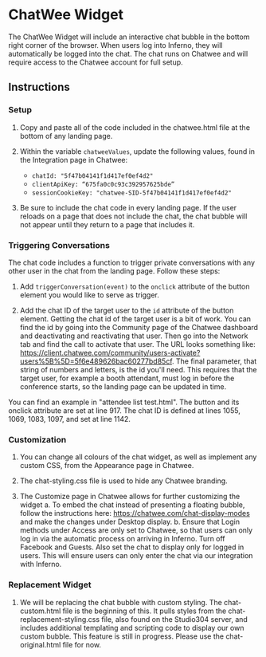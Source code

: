 # ChatWee Widget

The ChatWee Widget will include an interactive chat bubble in the bottom right corner of the browser. When users log into Inferno, they will automatically be logged into the chat. The chat runs on Chatwee and will require access to the Chatwee account for full setup.

## Instructions

### Setup

1. Copy and paste all of the code included in the chatwee.html file at the bottom of any landing page.

2. Within the variable `chatweeValues`, update the following values, found in the Integration page in Chatwee:
   - `chatId: "5f47b04141f1d417ef0ef4d2"`
   - `clientApiKey: “675fa0c0c93c392957625bde”`
   - `sessionCookieKey: "chatwee-SID-5f47b04141f1d417ef0ef4d2"`

3. Be sure to include the chat code in every landing page. If the user reloads on a page that does not include the chat, the chat bubble will not appear until they return to a page that includes it.

### Triggering Conversations

The chat code includes a function to trigger private conversations with any other user in the chat from the landing page. Follow these steps:

1. Add `triggerConversation(event)` to the `onclick` attribute of the button element you would like to serve as trigger.

2. Add the chat ID of the target user to the `id` attribute of the button element. Getting the chat id of the target user is a bit of work. You can find the id by going into the Community page of the Chatwee dashboard and deactivating and reactivating that user. Then go into the Network tab and find the call to activate that user. The URL looks something like: https://client.chatwee.com/community/users-activate?users%5B%5D=5f6e489626bac60277bd85cf. The final parameter, that string of numbers and letters, is the id you'll need. This requires that the target user, for example a booth attendant, must log in before the conference starts, so the landing page can be updated in time.

You can find an example in "attendee list test.html". The button and its onclick attribute are set at line 917. The chat ID is defined at lines 1055, 1069, 1083, 1097, and set at line 1142.

### Customization

1. You can change all colours of the chat widget, as well as implement any custom CSS, from the Appearance page in Chatwee.

2. The chat-styling.css file is used to hide any Chatwee branding.

3. The Customize page in Chatwee allows for further customizing the widget
   a. To embed the chat instead of presenting a floating bubble, follow the instructions here: https://chatwee.com/chat-display-modes and make the changes under Desktop display.
   b. Ensure that Login methods under Access are only set to Chatwee, so that users can only log in via the automatic process on arriving in Inferno. Turn off Facebook and Guests. Also set the chat to display only for logged in users. This will ensure users can only enter the chat via our integration with Inferno.

### Replacement Widget

1. We will be replacing the chat bubble with custom styling. The chat-custom.html file is the beginning of this. It pulls styles from the chat-replacement-styling.css file, also found on the Studio304 server, and includes additional templating and scripting code to display our own custom bubble. This feature is still in progress. Please use the chat-original.html file for now.
